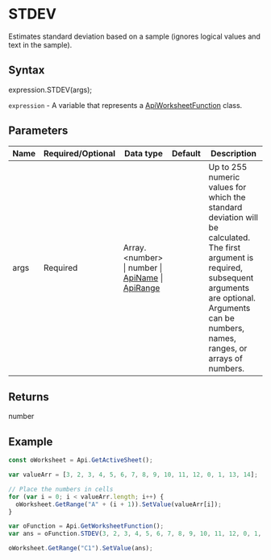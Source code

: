 # STDEV

Estimates standard deviation based on a sample (ignores logical values and text in the sample).

## Syntax

expression.STDEV(args);

`expression` - A variable that represents a [ApiWorksheetFunction](../ApiWorksheetFunction.md) class.

## Parameters

| **Name** | **Required/Optional** | **Data type** | **Default** | **Description** |
| ------------- | ------------- | ------------- | ------------- | ------------- |
| args | Required | Array.&lt;number&gt; &#124; number &#124; [ApiName](../../ApiName/ApiName.md) &#124; [ApiRange](../../ApiRange/ApiRange.md) |  | Up to 255 numeric values for which the standard deviation will be calculated. The first argument is required, subsequent arguments are optional. Arguments can be numbers, names, ranges, or arrays of numbers. |

## Returns

number

## Example



```javascript
const oWorksheet = Api.GetActiveSheet();

var valueArr = [3, 2, 3, 4, 5, 6, 7, 8, 9, 10, 11, 12, 0, 1, 13, 14];

// Place the numbers in cells
for (var i = 0; i < valueArr.length; i++) {
  oWorksheet.GetRange("A" + (i + 1)).SetValue(valueArr[i]);
}

var oFunction = Api.GetWorksheetFunction();
var ans = oFunction.STDEV(3, 2, 3, 4, 5, 6, 7, 8, 9, 10, 11, 12, 0, 1, 13, 14);

oWorksheet.GetRange("C1").SetValue(ans);

```
